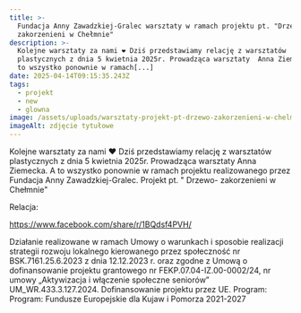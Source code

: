 ```yaml
---
title: >-
  Fundacja Anny Zawadzkiej-Gralec warsztaty w ramach projektu pt. "Drzewo-
  zakorzenieni w Chełmnie"
description: >-
  Kolejne warsztaty za nami ❤️ Dziś przedstawiamy relację z warsztatów
  plastycznych z dnia 5 kwietnia 2025r. Prowadząca warsztaty  Anna Ziemecka.  A
  to wszystko ponownie w ramach[...]
date: 2025-04-14T09:15:35.243Z
tags:
  - projekt
  - new
  - glowna
image: /assets/uploads/warsztaty-projekt-pt-drzewo-zakorzenieni-w-chelmnie.jpg
imageAlt: zdjęcie tytułowe
---
```

Kolejne warsztaty za nami ❤️ Dziś przedstawiamy relację z warsztatów plastycznych z dnia 5 kwietnia 2025r. Prowadząca warsztaty  Anna Ziemecka.  A to wszystko ponownie w ramach projektu realizowanego przez Fundacja Anny Zawadzkiej-Gralec. Projekt pt. " Drzewo- zakorzenieni w Chełmnie" 

Relacja:

<https://www.facebook.com/share/r/1BQdsf4PVH/>



Działanie realizowane w ramach Umowy o warunkach i sposobie realizacji strategii rozwoju lokalnego kierowanego przez społeczność nr BSK.7161.25.6.2023 z dnia 12.12.2023 r. oraz zgodne z Umową o dofinansowanie projektu grantowego nr FEKP.07.04-IZ.00-0002/24, nr umowy „Aktywizacja i włączenie społeczne seniorów” UM_WR.433.3.127.2024. Dofinansowanie projektu przez UE. Program: Program: Fundusze Europejskie dla Kujaw i Pomorza 2021-2027
